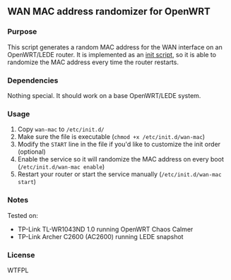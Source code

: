 ## WAN MAC address randomizer for OpenWRT

### Purpose
This script generates a random MAC address for the WAN interface on an OpenWRT/LEDE router. It is implemented as an [init script](https://wiki.openwrt.org/doc/techref/initscripts), so it is able to randomize the MAC address every time the router restarts.

### Dependencies
Nothing special. It should work on a base OpenWRT/LEDE system.

### Usage
1. Copy `wan-mac` to `/etc/init.d/`
2. Make sure the file is executable (`chmod +x /etc/init.d/wan-mac`)
3. Modify the `START` line in the file if you'd like to customize the init order (optional)
4. Enable the service so it will randomize the MAC address on every boot (`/etc/init.d/wan-mac enable`)
5. Restart your router or start the service manually (`/etc/init.d/wan-mac start`)

### Notes
Tested on:
- TP-Link TL-WR1043ND 1.0 running OpenWRT Chaos Calmer
- TP-Link Archer C2600 (AC2600) running LEDE snapshot

### License
WTFPL
